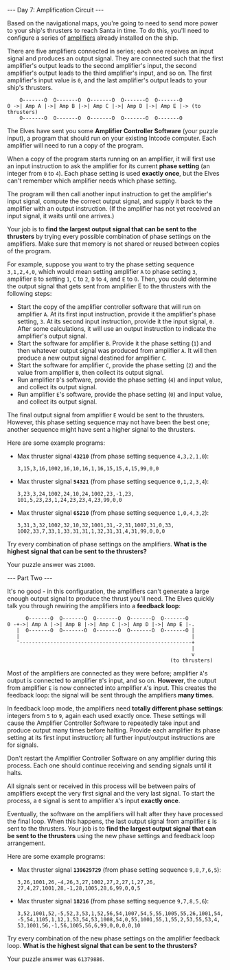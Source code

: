 --- Day 7: Amplification Circuit ---

Based on the navigational maps, you're going to need to send more power to your
ship's thrusters to reach Santa in time. To do this, you'll need to configure a
series of [amplifiers](https://en.wikipedia.org/wiki/Amplifier) already
installed on the ship.

There are five amplifiers connected in series; each one receives an input
signal and produces an output signal. They are connected such that the first
amplifier's output leads to the second amplifier's input, the second
amplifier's output leads to the third amplifier's input, and so on. The first
amplifier's input value is `0`, and the last amplifier's output leads to your
ship's thrusters.

```
    O-------O  O-------O  O-------O  O-------O  O-------O
0 ->| Amp A |->| Amp B |->| Amp C |->| Amp D |->| Amp E |-> (to thrusters)
    O-------O  O-------O  O-------O  O-------O  O-------O
```

The Elves have sent you some **Amplifier Controller Software** (your puzzle
input), a program that should run on your existing Intcode computer. Each
amplifier will need to run a copy of the program.

When a copy of the program starts running on an amplifier, it will first use an
input instruction to ask the amplifier for its current **phase setting** (an
integer from `0` to `4`). Each phase setting is used **exactly once**, but the
Elves can't remember which amplifier needs which phase setting.

The program will then call another input instruction to get the amplifier's
input signal, compute the correct output signal, and supply it back to the
amplifier with an output instruction. (If the amplifier has not yet received an
input signal, it waits until one arrives.)

Your job is to **find the largest output signal that can be sent to the
thrusters** by trying every possible combination of phase settings on the
amplifiers. Make sure that memory is not shared or reused between copies of the
program.

For example, suppose you want to try the phase setting sequence `3,1,2,4,0`,
which would mean setting amplifier `A` to phase setting `3`, amplifier `B` to
setting `1`, `C` to `2`, `D` to `4`, and `E` to `0`. Then, you could determine
the output signal that gets sent from amplifier E to the thrusters with the
following steps:

- Start the copy of the amplifier controller software that will run on
  amplifier `A`. At its first input instruction, provide it the amplifier's
  phase setting, `3`. At its second input instruction, provide it the input
  signal, `0`. After some calculations, it will use an output instruction to
  indicate the amplifier's output signal.
- Start the software for amplifier `B`. Provide it the phase setting (`1`) and
  then whatever output signal was produced from amplifier `A`. It will then
  produce a new output signal destined for amplifier `C`.
- Start the software for amplifier `C`, provide the phase setting (`2`) and the
  value from amplifier `B`, then collect its output signal.
- Run amplifier `D`'s software, provide the phase setting (`4`) and input
  value, and collect its output signal.
- Run amplifier `E`'s software, provide the phase setting (`0`) and input
  value, and collect its output signal.

The final output signal from amplifier `E` would be sent to the thrusters.
However, this phase setting sequence may not have been the best one; another
sequence might have sent a higher signal to the thrusters.

Here are some example programs:

- Max thruster signal **`43210`** (from phase setting sequence `4,3,2,1,0`):

  ```
  3,15,3,16,1002,16,10,16,1,16,15,15,4,15,99,0,0
  ```

- Max thruster signal **`54321`** (from phase setting sequence `0,1,2,3,4`):

  ```
  3,23,3,24,1002,24,10,24,1002,23,-1,23,
  101,5,23,23,1,24,23,23,4,23,99,0,0
  ```

- Max thruster signal **`65210`** (from phase setting sequence `1,0,4,3,2`):

  ```
  3,31,3,32,1002,32,10,32,1001,31,-2,31,1007,31,0,33,
  1002,33,7,33,1,33,31,31,1,32,31,31,4,31,99,0,0,0
  ```

Try every combination of phase settings on the amplifiers. **What is the
highest signal that can be sent to the thrusters?**

Your puzzle answer was `21000`.

--- Part Two ---

It's no good - in this configuration, the amplifiers can't generate a large
enough output signal to produce the thrust you'll need. The Elves quickly talk
you through rewiring the amplifiers into a **feedback loop**:

```
      O-------O  O-------O  O-------O  O-------O  O-------O
0 -+->| Amp A |->| Amp B |->| Amp C |->| Amp D |->| Amp E |-.
   |  O-------O  O-------O  O-------O  O-------O  O-------O |
   |                                                        |
   '--------------------------------------------------------+
                                                            |
                                                            v
                                                     (to thrusters)
```

Most of the amplifiers are connected as they were before; amplifier `A`'s
output is connected to amplifier `B`'s input, and so on. **However**, the
output from amplifier `E` is now connected into amplifier `A`'s input. This
creates the feedback loop: the signal will be sent through the amplifiers
**many times**.

In feedback loop mode, the amplifiers need **totally different phase
settings**: integers from `5` to `9`, again each used exactly once. These
settings will cause the Amplifier Controller Software to repeatedly take input
and produce output many times before halting. Provide each amplifier its phase
setting at its first input instruction; all further input/output instructions
are for signals.

Don't restart the Amplifier Controller Software on any amplifier during this
process. Each one should continue receiving and sending signals until it halts.

All signals sent or received in this process will be between pairs of
amplifiers except the very first signal and the very last signal. To start the
process, a `0` signal is sent to amplifier `A`'s input **exactly once**.

Eventually, the software on the amplifiers will halt after they have processed
the final loop. When this happens, the last output signal from amplifier `E` is
sent to the thrusters. Your job is to **find the largest output signal that can
be sent to the thrusters** using the new phase settings and feedback loop
arrangement.

Here are some example programs:

- Max thruster signal **`139629729`** (from phase setting sequence `9,8,7,6,5`):

  ```
  3,26,1001,26,-4,26,3,27,1002,27,2,27,1,27,26,
  27,4,27,1001,28,-1,28,1005,28,6,99,0,0,5
  ```

- Max thruster signal **`18216`** (from phase setting sequence `9,7,8,5,6`):

  ```
  3,52,1001,52,-5,52,3,53,1,52,56,54,1007,54,5,55,1005,55,26,1001,54,
  -5,54,1105,1,12,1,53,54,53,1008,54,0,55,1001,55,1,55,2,53,55,53,4,
  53,1001,56,-1,56,1005,56,6,99,0,0,0,0,10
  ```

Try every combination of the new phase settings on the amplifier feedback loop.
**What is the highest signal that can be sent to the thrusters?**

Your puzzle answer was `61379886`.

